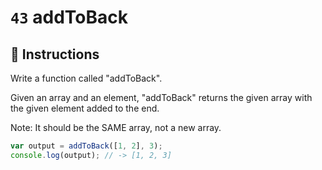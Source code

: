 # `43` addToBack

## 📝 Instructions

Write a function called "addToBack".

Given an array and an element, "addToBack" returns the given array with the given element added to the end.

Note: It should be the SAME array, not a new array.


```javascript
var output = addToBack([1, 2], 3);
console.log(output); // -> [1, 2, 3]
```